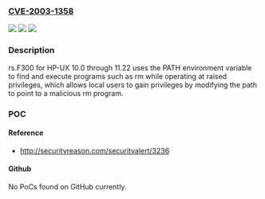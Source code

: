 ### [CVE-2003-1358](https://cve.mitre.org/cgi-bin/cvename.cgi?name=CVE-2003-1358)
![](https://img.shields.io/static/v1?label=Product&message=n%2Fa&color=blue)
![](https://img.shields.io/static/v1?label=Version&message=n%2Fa&color=blue)
![](https://img.shields.io/static/v1?label=Vulnerability&message=n%2Fa&color=brighgreen)

### Description

rs.F300 for HP-UX 10.0 through 11.22 uses the PATH environment variable to find and execute programs such as rm while operating at raised privileges, which allows local users to gain privileges by modifying the path to point to a malicious rm program.

### POC

#### Reference
- http://securityreason.com/securityalert/3236

#### Github
No PoCs found on GitHub currently.

